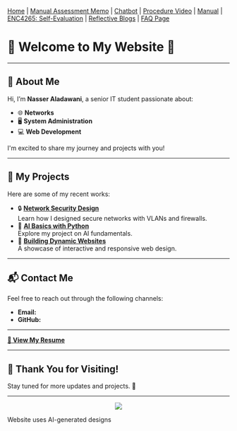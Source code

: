 [Home](index.md) | [Manual Assessment Memo](manual_assessment_memo.md) | [Chatbot](chatbot.md) | [Procedure Video](procedure_video.md) | [Manual](manual.md) | [ENC4265: Self-Evaluation](self_evaluation.md) | [Reflective Blogs](reflective_blogs.md) | [FAQ Page](FAQ_Page.md) 


# 🌟 Welcome to My Website 🌟

---

## 📝 About Me
Hi, I’m **Nasser Aladawani**, a senior IT student passionate about:
- 🌐 **Networks**
- 🖥️ **System Administration**
- 💻 **Web Development**

I'm excited to share my journey and projects with you!

---

## 💼 My Projects
Here are some of my recent works:
- 🔒 **[Network Security Design](#)**  
  Learn how I designed secure networks with VLANs and firewalls.
- 🤖 **[AI Basics with Python](#)**  
  Explore my project on AI fundamentals.
- 🌟 **[Building Dynamic Websites](#)**  
  A showcase of interactive and responsive web design.

---

## 📬 Contact Me
Feel free to reach out through the following channels:
- **Email:**  
- **GitHub:** 

--- 
<!-- Empty Line -->

**[📄 View My Resume](ResumeNasser.pdf)**

<!-- Empty Line -->

---
## 🌈 Thank You for Visiting!
Stay tuned for more updates and projects. 🚀

---





<center><img src="https://static.vecteezy.com/system/resources/thumbnails/035/632/738/small_2x/ai-generated-reality-of-young-people-reaching-the-mountains-at-sunrise-and-beautiful-views-in-the-afternoon-photo.jpg"></center>

Website uses AI-generated designs
